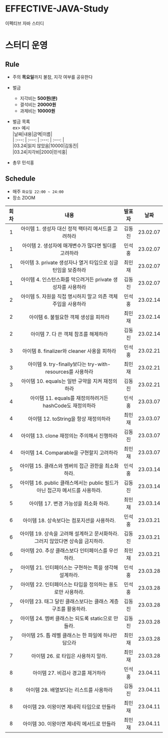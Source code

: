 # EFFECTIVE-JAVA-Study
이펙티브 자바 스터디  

# 스터디 운영

## Rule
- 주의 **목요일**까지 불참, 지각 여부를 공유한다
- 벌금
    - 지각비는 **500원(분)**
    - 결석비는 **20000원**
    - 과제비는 **10000원**
    
- 벌금 목록  
ex> 예시    
|날짜|내용|금액|이름|  
| :---: | :---: | :---: | :---: |  
|03.24|읽지 않았음|10000|김동진|  
|03.24|지각비|2000|민석홍|  

- 총무 민석홍

## Schedule
- 매주  `화요일 22:00 ~ 24:00`  
- 장소 ZOOM
 
 
 
|회차|내용|발표자|날짜|
| :---: | :---: | :---: | :---: |
| 1 | 아이템 1. 생성자 대신 정적 팩터리 메서드를 고려하라 | 김동진 | 23.02.07 |
| 1 | 아이템 2. 생성자에 매개변수가 많다면 빌더를 고려하라 | 민석홍 | 23.02.07 |
| 1 | 아이템 3. private 생성자나 열거 타입으로 싱글턴임을 보증하라 | 최민재 | 23.02.07 |
| 1 | 아이템 4. 인스턴스화를 막으려거든 private 생성자를 사용하라 | 김동진 | 23.02.07 |
| 2 | 아이템 5. 자원을 직접 명시하지 말고 의존 객체 주입을 사용하라 | 민석홍 | 23.02.14 |
| 2 | 아이템 6. 불필요한 객체 생성을 피하라 | 최민재 | 23.02.14 |
| 2 | 아이템 7. 다 쓴 객체 참조를 해제하라 | 김동진 | 23.02.14 |
| 3 | 아이템 8. finalizer와 cleaner 사용을 피하라 | 민석홍 | 23.02.21 |
| 3 | 아이템 9. try-finally보다는 try-with-resources를 사용하라 | 최민재 | 23.02.21 |
| 3 | 아이템 10. equals는 일반 규약을 지켜 재정의하라 | 김동진 | 23.02.21 |
| 4 | 아이템 11. equals를 재정의하려거든 hashCode도 재정의하라 | 민석홍 | 23.03.07 |
| 4 | 아이템 12. toString을 항상 재정의하라 | 최민재 | 23.03.07 |
| 4 | 아이템 13. clone 재정의는 주의해서 진행하라 | 김동진 | 23.03.07 |
| 4 | 아이템 14. Comparable을 구현할지 고려하라 | 최민재 | 23.03.07 |
| 5 | 아이템 15. 클래스와 멤버의 접근 권한을 최소화하라. | 민석홍 | 23.03.14 |
| 5 | 아이템 16. public 클래스에서는 public 필드가 아닌 접근자 메서드를 사용하라. | 김동진 | 23.03.14 |
| 5 | 아이템 17. 변경 가능성을 최소화 하라. | 최민재 | 23.03.14 |
| 6 | 아이템 18. 상속보다는 컴포지션을 사용하라. | 민석홍 | 23.03.21 |
| 6 | 아이템 19. 상속을 고려해 설계하고 문서화하라. 그러지 않았다면 상속을 금지하라. | 김동진 | 23.03.21 |
| 6 | 아이템 20. 추상 클래스보다 인터페이스를 우선하라. | 최민재 | 23.03.21 |
| 7 | 아이템 21. 인터페이스는 구현하는 쪽을 생각해 설계하라. | 민석홍 | 23.03.28 |
| 7 | 아이템 22. 인터페이스는 타입을 정의하는 용도로만 사용하라. | 민석홍 | 23.03.28 |
| 7 | 아이템 23. 태그 달린 클래스보다는 클래스 계층 구조를 활용하라. | 김동진 | 23.03.28 |
| 7 | 아이템 24. 멤버 클래스는 되도록 static으로 만들라. | 김동진 | 23.03.28 |
| 7 | 아이템 25. 톱 레벨 클래스는 한 파일에 하나만 담으라 | 최민재 | 23.03.28 |
| 7 | 아이템 26. 로 타입은 사용하지 말라. | 최민재 | 23.03.28 |
| 8 | 아이템 27. 비검사 경고를 제거하라 | 민석홍 | 23.04.11 |
| 8 | 아이템 28. 배열보다는 리스트를 사용하라 | 김동진 | 23.04.11 |
| 8 | 아이템 29. 이왕이면 제네릭 타입으로 만들라 | 최민재 | 23.04.11 |
| 8 | 아이템 30. 이왕이면 제네릭 메서드로 만들라 | 최민재 | 23.04.11 |



